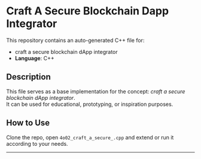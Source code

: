 # Craft A Secure Blockchain Dapp Integrator

This repository contains an auto-generated C++ file for:

- craft a secure blockchain dApp integrator
- **Language**: C++

## Description

This file serves as a base implementation for the concept: *craft a secure blockchain dApp integrator*.  
It can be used for educational, prototyping, or inspiration purposes.

## How to Use

Clone the repo, open `4o02_craft_a_secure_.cpp` and extend or run it according to your needs.

---



